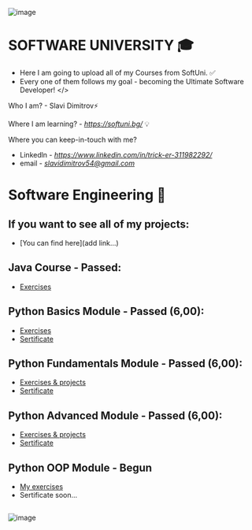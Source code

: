 ![image](https://user-images.githubusercontent.com/68993494/185683680-bcfefe65-88fb-4192-b0b2-ff9130c39487.png)
 # SOFTWARE UNIVERSITY 🎓

* Here I am going to upload all of my Courses from SoftUni. ✅
* Every one of them follows my goal - becoming the Ultimate Software Developer! </>

Who I am? - Slavi Dimitrov⚡

Where I am learning? - *https://softuni.bg/* 💡

Where you can keep-in-touch with me? 
- Linkedln - *https://www.linkedin.com/in/trick-er-311982292/* 
- email - *slavidimitrov54@gmail.com* 

# Software Engineering 🧠
## If you want to see all of my projects:
- [You can find here](add link...)

## Java Course - Passed:
- [Exercises]()

## Python Basics Module - Passed (6,00):
- [Exercises]()
- [Sertificate](https://softuni.bg/certificates/details/178317/f0052ba7)


## Python Fundamentals Module - Passed (6,00):
- [Exercises & projects]()
- [Sertificate](https://softuni.bg/users/profile/certificates?username=sldimitrov)


## Python Advanced Module - Passed (6,00):
- [Exercises & projects]()
- [Sertificate](https://softuni.bg/users/profile/certificates?username=sldimitrov)

## Python OOP Module - Begun
- [My exercises]()
- Sertificate soon...

##

![image](https://images.pexels.com/photos/546819/pexels-photo-546819.jpeg)

